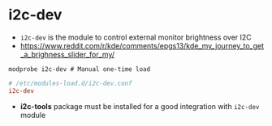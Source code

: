 # i2c-dev

- `i2c-dev` is the module to control external monitor brightness over I2C
- <https://www.reddit.com/r/kde/comments/epgs13/kde_my_journey_to_get_a_brighness_slider_for_my/>

```shell
modprobe i2c-dev # Manual one-time load
```

```conf
# /etc/modules-load.d/i2c-dev.conf
i2c-dev
```

- **i2c-tools** package must be installed for a good integration with `i2c-dev` module
